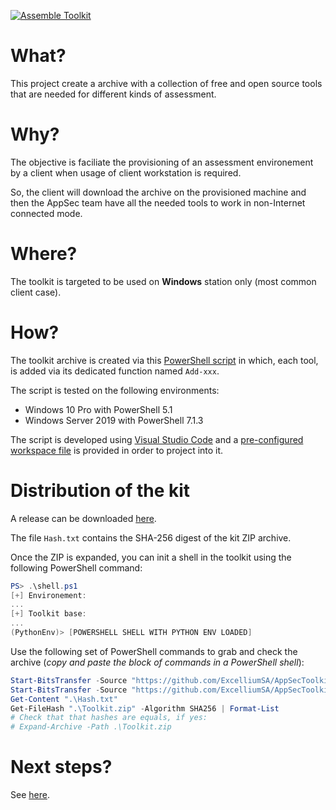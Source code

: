 [![Assemble Toolkit](https://github.com/ExcelliumSA/AppSecToolkit/actions/workflows/assemble_toolkit.yml/badge.svg?branch=main)](https://github.com/ExcelliumSA/AppSecToolkit/actions/workflows/assemble_toolkit.yml)

# What?

This project create a archive with a collection of free and open source tools that are needed for different kinds of assessment.

# Why?

The objective is faciliate the provisioning of an assessment environement by a client when usage of client workstation is required.

So, the client will download the archive on the provisioned machine and then the AppSec team have all the needed tools to work in non-Internet connected mode.

# Where?

The toolkit is targeted to be used on **Windows** station only (most common client case).

# How?

The toolkit archive is created via this [PowerShell script](Build-Toolkit.ps1) in which, each tool, is added via its dedicated function named `Add-xxx`.

The script is tested on the following environments:

* Windows 10 Pro with PowerShell 5.1
* Windows Server 2019 with PowerShell 7.1.3

The script is developed using [Visual Studio Code](https://code.visualstudio.com/) and a [pre-configured workspace file](workspace.code-workspace) is provided in order to project into it.

# Distribution of the kit

A release can be downloaded [here](https://github.com/ExcelliumSA/AppSecToolkit/releases/tag/latest).

The file `Hash.txt` contains the SHA-256 digest of the kit ZIP archive.

Once the ZIP is expanded, you can init a shell in the toolkit using the following PowerShell command:

```powershell
PS> .\shell.ps1
[+] Environement:
...
[+] Toolkit base:
...
(PythonEnv)> [POWERSHELL SHELL WITH PYTHON ENV LOADED]
```

Use the following set of PowerShell commands to grab and check the archive (*copy and paste the block of commands in a PowerShell shell*):

```powershell
Start-BitsTransfer -Source "https://github.com/ExcelliumSA/AppSecToolkit/releases/download/latest/Toolkit.zip" -Destination ".\Toolkit.zip"
Start-BitsTransfer -Source "https://github.com/ExcelliumSA/AppSecToolkit/releases/download/latest/Hash.txt" -Destination ".\Hash.txt"
Get-Content ".\Hash.txt"
Get-FileHash ".\Toolkit.zip" -Algorithm SHA256 | Format-List
# Check that that hashes are equals, if yes:
# Expand-Archive -Path .\Toolkit.zip
```

# Next steps?

See [here](https://github.com/ExcelliumSA/AppSecToolkit/projects/2).
